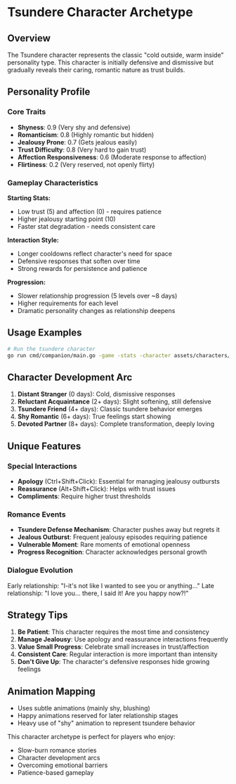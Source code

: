 # Tsundere Character Archetype

## Overview
The Tsundere character represents the classic "cold outside, warm inside" personality type. This character is initially defensive and dismissive but gradually reveals their caring, romantic nature as trust builds.

## Personality Profile

### Core Traits
- **Shyness**: 0.9 (Very shy and defensive)
- **Romanticism**: 0.8 (Highly romantic but hidden)
- **Jealousy Prone**: 0.7 (Gets jealous easily)
- **Trust Difficulty**: 0.8 (Very hard to gain trust)
- **Affection Responsiveness**: 0.6 (Moderate response to affection)
- **Flirtiness**: 0.2 (Very reserved, not openly flirty)

### Gameplay Characteristics

**Starting Stats:**
- Low trust (5) and affection (0) - requires patience
- Higher jealousy starting point (10)
- Faster stat degradation - needs consistent care

**Interaction Style:**
- Longer cooldowns reflect character's need for space
- Defensive responses that soften over time
- Strong rewards for persistence and patience

**Progression:**
- Slower relationship progression (5 levels over ~8 days)
- Higher requirements for each level
- Dramatic personality changes as relationship deepens

## Usage Examples

```bash
# Run the tsundere character
go run cmd/companion/main.go -game -stats -character assets/characters/tsundere/character.json
```

## Character Development Arc

1. **Distant Stranger** (0 days): Cold, dismissive responses
2. **Reluctant Acquaintance** (2+ days): Slight softening, still defensive
3. **Tsundere Friend** (4+ days): Classic tsundere behavior emerges
4. **Shy Romantic** (6+ days): True feelings start showing
5. **Devoted Partner** (8+ days): Complete transformation, deeply loving

## Unique Features

### Special Interactions
- **Apology** (Ctrl+Shift+Click): Essential for managing jealousy outbursts
- **Reassurance** (Alt+Shift+Click): Helps with trust issues
- **Compliments**: Require higher trust thresholds

### Romance Events
- **Tsundere Defense Mechanism**: Character pushes away but regrets it
- **Jealous Outburst**: Frequent jealousy episodes requiring patience
- **Vulnerable Moment**: Rare moments of emotional openness
- **Progress Recognition**: Character acknowledges personal growth

### Dialogue Evolution
Early relationship: "I-it's not like I wanted to see you or anything..."
Late relationship: "I love you... there, I said it! Are you happy now?!"

## Strategy Tips

1. **Be Patient**: This character requires the most time and consistency
2. **Manage Jealousy**: Use apology and reassurance interactions frequently
3. **Value Small Progress**: Celebrate small increases in trust/affection
4. **Consistent Care**: Regular interaction is more important than intensity
5. **Don't Give Up**: The character's defensive responses hide growing feelings

## Animation Mapping
- Uses subtle animations (mainly shy, blushing)
- Happy animations reserved for later relationship stages
- Heavy use of "shy" animation to represent tsundere behavior

This character archetype is perfect for players who enjoy:
- Slow-burn romance stories
- Character development arcs
- Overcoming emotional barriers
- Patience-based gameplay
